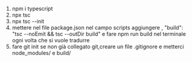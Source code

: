 1. npm i typescript
2. npx tsc
3. npx tsc --init
4. mettere nel file package.json nel campo scripts aggiungere , "build": "tsc --noEmit && tsc --outDir build" e fare npm run build nel terminale ogni volta che si vuole tradurre
5. fare git init se non già collegato git,creare un file .gitignore e metterci node_modules/ e build/
